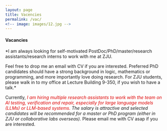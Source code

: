 ```yaml
---
layout: page
title: Vacencies
permalink: /vac/
<!-- image: images/12.jpg -->
---
```




#### Vacancies

<!-- <font color="#dd0000"> -->
*I am always looking for self-motivated PostDoc/PhD/master/research assistants/research interns to work with me at ZJU. 
<!-- </font> -->
Feel free to drop me an email with CV if you are interested. Preferred PhD candidates should have a strong background in logic, mathematics or programming, and more importantly love doing research. For ZJU students, please walk in to my office at Lecture Building 9-350, if you wish to have a talk.*



Currently, *<font color="#dd0000">I am hiring multiple research assistants to work with the team on AI testing, verification and repair, especially for large language models (LLMs) or LLM-based systems.</font>
The salary is attractive and selected candidates will be recommended for a master or PhD program (either in ZJU or collaborative labs overseas).* Please email me with CV asap if you are interested.

